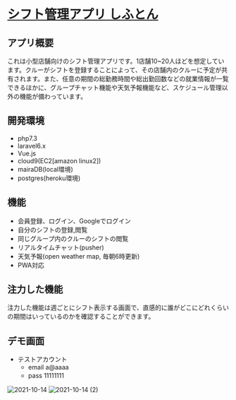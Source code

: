 # [シフト管理アプリ しふとん](https://nameless-woodland-04388.herokuapp.com/top)

## アプリ概要 
これは小型店舗向けのシフト管理アプリです。1店舗10~20人ほどを想定しています。クルーがシフトを登録することによって、その店舗内のクルーに予定が共有されます。また、任意の期間の総勤務時間や総出勤回数などの就業情報が一覧できるほかに、グループチャット機能や天気予報機能など、スケジュール管理以外の機能が備わっています。

## 開発環境
- php7.3
- laravel6.x
- Vue.js
- cloud9(EC2[amazon linux2])
- mairaDB(local環境)
- postgres(heroku環境)

## 機能
- 会員登録、ログイン、Googleでログイン
- 自分のシフトの登録,閲覧
- 同じグループ内のクルーのシフトの閲覧
- リアルタイムチャット(pusher)
- 天気予報(open weather map, 毎朝6時更新)
- PWA対応

## 注力した機能
注力した機能は週ごとにシフト表示する画面で、直感的に誰がどこにどれくらいの期間はいっているのかを確認することができます。


## デモ画面

- テストアカウント
  - email a@aaaa
  - pass 11111111　

![2021-10-14](https://user-images.githubusercontent.com/77208348/137289189-441327e6-b521-4fdc-b345-7853f7b52688.png)
![2021-10-14 (2)](https://user-images.githubusercontent.com/77208348/137289183-7fac5881-4a23-440c-87b5-340986f47edd.png)
